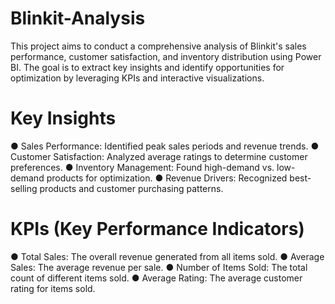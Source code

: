 # Blinkit-Analysis
This project aims to conduct a comprehensive analysis of Blinkit's sales performance, customer satisfaction, and inventory distribution using Power BI. The goal is to extract key insights and identify opportunities for optimization by leveraging KPIs and interactive visualizations.

# Key Insights
● Sales Performance: Identified peak sales periods and revenue trends.
● Customer Satisfaction: Analyzed average ratings to determine customer preferences.
● Inventory Management: Found high-demand vs. low-demand products for optimization.
● Revenue Drivers: Recognized best-selling products and customer purchasing patterns.

# KPIs (Key Performance Indicators)
● Total Sales: The overall revenue generated from all items sold.
● Average Sales: The average revenue per sale.
● Number of Items Sold: The total count of different items sold.
● Average Rating: The average customer rating for items sold.
